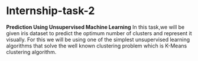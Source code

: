 # Internship-task-2
**Prediction Using Unsupervised Machine Learning**
In this task,we will be given iris dataset to predict the optimum number of clusters and represent it visually.
For this we will be using one of the simplest unsupervised learning algorithms that solve the well known clustering problem which is K-Means clustering algorithm.
